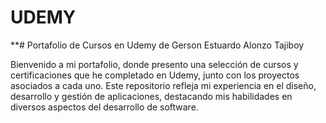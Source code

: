 # UDEMY

**# Portafolio de Cursos en Udemy de Gerson Estuardo Alonzo Tajiboy

Bienvenido a mi portafolio, donde presento una selección de cursos y certificaciones que he completado en Udemy, junto con los proyectos asociados a cada uno. Este repositorio refleja mi experiencia en el diseño, desarrollo y gestión de aplicaciones, destacando mis habilidades en diversos aspectos del desarrollo de software.


